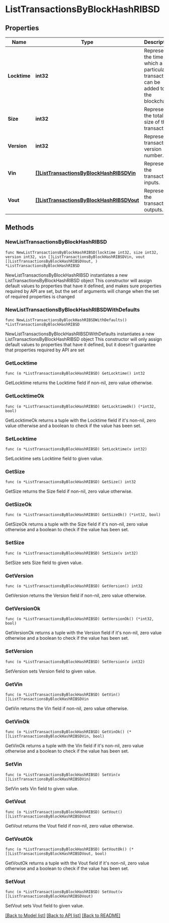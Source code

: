 # ListTransactionsByBlockHashRIBSD

## Properties

Name | Type | Description | Notes
------------ | ------------- | ------------- | -------------
**Locktime** | **int32** | Represents the time at which a particular transaction can be added to the blockchain. | 
**Size** | **int32** | Represents the total size of this transaction. | 
**Version** | **int32** | Represents transaction version number. | 
**Vin** | [**[]ListTransactionsByBlockHashRIBSDVin**](ListTransactionsByBlockHashRIBSDVin.md) | Represents the transaction inputs. | 
**Vout** | [**[]ListTransactionsByBlockHashRIBSDVout**](ListTransactionsByBlockHashRIBSDVout.md) | Represents the transaction outputs. | 

## Methods

### NewListTransactionsByBlockHashRIBSD

`func NewListTransactionsByBlockHashRIBSD(locktime int32, size int32, version int32, vin []ListTransactionsByBlockHashRIBSDVin, vout []ListTransactionsByBlockHashRIBSDVout, ) *ListTransactionsByBlockHashRIBSD`

NewListTransactionsByBlockHashRIBSD instantiates a new ListTransactionsByBlockHashRIBSD object
This constructor will assign default values to properties that have it defined,
and makes sure properties required by API are set, but the set of arguments
will change when the set of required properties is changed

### NewListTransactionsByBlockHashRIBSDWithDefaults

`func NewListTransactionsByBlockHashRIBSDWithDefaults() *ListTransactionsByBlockHashRIBSD`

NewListTransactionsByBlockHashRIBSDWithDefaults instantiates a new ListTransactionsByBlockHashRIBSD object
This constructor will only assign default values to properties that have it defined,
but it doesn't guarantee that properties required by API are set

### GetLocktime

`func (o *ListTransactionsByBlockHashRIBSD) GetLocktime() int32`

GetLocktime returns the Locktime field if non-nil, zero value otherwise.

### GetLocktimeOk

`func (o *ListTransactionsByBlockHashRIBSD) GetLocktimeOk() (*int32, bool)`

GetLocktimeOk returns a tuple with the Locktime field if it's non-nil, zero value otherwise
and a boolean to check if the value has been set.

### SetLocktime

`func (o *ListTransactionsByBlockHashRIBSD) SetLocktime(v int32)`

SetLocktime sets Locktime field to given value.


### GetSize

`func (o *ListTransactionsByBlockHashRIBSD) GetSize() int32`

GetSize returns the Size field if non-nil, zero value otherwise.

### GetSizeOk

`func (o *ListTransactionsByBlockHashRIBSD) GetSizeOk() (*int32, bool)`

GetSizeOk returns a tuple with the Size field if it's non-nil, zero value otherwise
and a boolean to check if the value has been set.

### SetSize

`func (o *ListTransactionsByBlockHashRIBSD) SetSize(v int32)`

SetSize sets Size field to given value.


### GetVersion

`func (o *ListTransactionsByBlockHashRIBSD) GetVersion() int32`

GetVersion returns the Version field if non-nil, zero value otherwise.

### GetVersionOk

`func (o *ListTransactionsByBlockHashRIBSD) GetVersionOk() (*int32, bool)`

GetVersionOk returns a tuple with the Version field if it's non-nil, zero value otherwise
and a boolean to check if the value has been set.

### SetVersion

`func (o *ListTransactionsByBlockHashRIBSD) SetVersion(v int32)`

SetVersion sets Version field to given value.


### GetVin

`func (o *ListTransactionsByBlockHashRIBSD) GetVin() []ListTransactionsByBlockHashRIBSDVin`

GetVin returns the Vin field if non-nil, zero value otherwise.

### GetVinOk

`func (o *ListTransactionsByBlockHashRIBSD) GetVinOk() (*[]ListTransactionsByBlockHashRIBSDVin, bool)`

GetVinOk returns a tuple with the Vin field if it's non-nil, zero value otherwise
and a boolean to check if the value has been set.

### SetVin

`func (o *ListTransactionsByBlockHashRIBSD) SetVin(v []ListTransactionsByBlockHashRIBSDVin)`

SetVin sets Vin field to given value.


### GetVout

`func (o *ListTransactionsByBlockHashRIBSD) GetVout() []ListTransactionsByBlockHashRIBSDVout`

GetVout returns the Vout field if non-nil, zero value otherwise.

### GetVoutOk

`func (o *ListTransactionsByBlockHashRIBSD) GetVoutOk() (*[]ListTransactionsByBlockHashRIBSDVout, bool)`

GetVoutOk returns a tuple with the Vout field if it's non-nil, zero value otherwise
and a boolean to check if the value has been set.

### SetVout

`func (o *ListTransactionsByBlockHashRIBSD) SetVout(v []ListTransactionsByBlockHashRIBSDVout)`

SetVout sets Vout field to given value.



[[Back to Model list]](../README.md#documentation-for-models) [[Back to API list]](../README.md#documentation-for-api-endpoints) [[Back to README]](../README.md)


